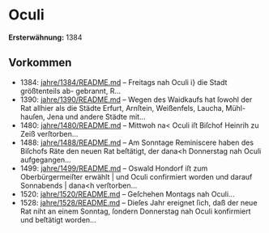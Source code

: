 # Oculi

**Ersterwähnung:** 1384

## Vorkommen
- 1384: [jahre/1384/README.md](../jahre/1384/README.md) – Freitags nah Oculi i} die Stadt größtenteils ab-
gebrannt, R...
- 1390: [jahre/1390/README.md](../jahre/1390/README.md) – Wegen des Waidkaufs hat ſowohl der Rat allhier als
die Städte Erfurt, Arnſtein, Weißenfels, Laucha, Mühl-
hauſen, Jena und andere Städte mit...
- 1480: [jahre/1480/README.md](../jahre/1480/README.md) – Mittwoh na< Oculi iſt Biſchof Heinrih zu Zeiß
verſtorben...
- 1488: [jahre/1488/README.md](../jahre/1488/README.md) – Am Sonntage Reminiscere haben des Biſchofs Räte
den neuen Rat beſtätigt, der dana<h Donnerstag nah
Oculi aufgegangen...
- 1499: [jahre/1499/README.md](../jahre/1499/README.md) – Oswald Hondorf iſt zum Oberbürgermeiſter erwählt |
und Oculi confirmiert worden und darauf Sonnabends |
dana<h verſtorben...
- 1520: [jahre/1520/README.md](../jahre/1520/README.md) – Geſchehen Montags
nah Oculi...
- 1528: [jahre/1528/README.md](../jahre/1528/README.md) – Dieſes Jahr ereignet ſich, daß der neue Rat niht an
einem Sonntag, ſondern Donnerstag nah Oculi konfirmiert
und beſtätigt worden...
